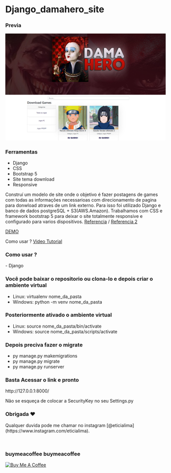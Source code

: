 # Django_damahero_site 
 
### Previa
 
<img src="git/demo.jpg?raw=true"/>

### Ferramentas
* Django
* CSS 
* Bootstrap 5
* Site tema download
* Responsive

<p>Construí um modelo de site onde o objetivo é fazer postagens de games com todas as informações necessarioas com direcionamento de pagina para donwload atraves de um link externo. Para isso foi utilizado Django e banco de dados postgreSQL + S3(AWS.Amazon). Trabalhamos com CSS e framework bootstrap 5 para deixar o site totalmente responsive e configurado para varios dispositivos. <a href="https://github.com/divanov11/photo-album-app">Referencia</a> / <a href="https://realpython.com/get-started-with-django-1/">Referencia 2</a></p>

<p><a href="https://app-damahero.herokuapp.com/">DEMO</a></p>  
<p>Como usar ? <a href="#">Video Tutorial</a></p> 
 
### Como usar ? 
<p>- Django </P> 

### Você pode baixar o repositorio ou clona-lo e depois criar o ambiente virtual 
* Linux: virtualenv nome_da_pasta
* Windows: python -m venv nome_da_pasta

### Posteriormente ativado o ambiente virtual 
* Linux: source nome_da_pasta/bin/activate
* Windows: source nome_da_pasta/scripts/activate 

### Depois preciva fazer o migrate 
* py manage.py makemigrations
* py manage.py migrate
* py manage.py runserver
 
### Basta Acessar o link e pronto 
<p>http://127.0.0.1:8000/</p> 
 
<p>Não se esqueça de colocar a SecurityKey no seu Settings.py</p> 

### Obrigada ❤️
<p>Qualquer duvida pode me chamar no instagram [@eticialima](https://www.instagram.com/eticialima).</p> 
<br> 

###  buymeacoffee buymeacoffee
 
<a  href="https://www.buymeacoffee.com/leticialima" target="_blank"><img  src="https://cdn.buymeacoffee.com/buttons/default-red.png" alt="Buy Me A Coffee" height="40" width="170" ></a>
</p><br> 
 
